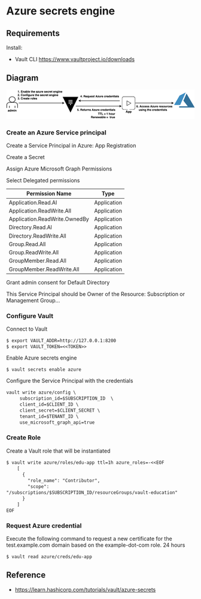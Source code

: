 # Azure secrets engine

## Requirements
Install: 
* Vault CLI https://www.vaultproject.io/downloads

## Diagram

![Diagram](images/azure-secrets-engine.png)

### Create an Azure Service principal

Create a Service Principal in Azure: App Registration

Create a Secret

Assign Azure Microsoft Graph Permissions

Select Delegated permissions

| Permission Name | Type |
| --- | --- |
| Application.Read.Al | Application |
| Application.ReadWrite.All | Application |
| Application.ReadWrite.OwnedBy | Application |
| Directory.Read.Al | Application |
| Directory.ReadWrite.All | Application |
| Group.Read.All | Application |
| Group.ReadWrite.All | Application |
| GroupMember.Read.All | Application |
| GroupMember.ReadWrite.All | Application |

Grant admin consent for Default Directory

This Service Principal should be Owner of the Resource: Subscription or Management Group...

### Configure Vault

Connect to Vault
```
$ export VAULT_ADDR=http://127.0.0.1:8200
$ export VAULT_TOKEN=<<TOKEN>>
```

Enable Azure secrets engine 
```
$ vault secrets enable azure
```

Configure the Service Principal with the credentials
```
vault write azure/config \
     subscription_id=$SUBSCRIPTION_ID  \
     client_id=$CLIENT_ID \
     client_secret=$CLIENT_SECRET \
     tenant_id=$TENANT_ID \
     use_microsoft_graph_api=true
```

### Create Role

Create a Vault role that will be instantiated 
```
$ vault write azure/roles/edu-app ttl=1h azure_roles=-<<EOF
    [
      {
        "role_name": "Contributor",
        "scope": "/subscriptions/$SUBSCRIPTION_ID/resourceGroups/vault-education"
      }
    ]
EOF
```

### Request Azure credential

Execute the following command to request a new certificate for the test.example.com domain based on the example-dot-com role. 24 hours
```
$ vault read azure/creds/edu-app
```

## Reference

* https://learn.hashicorp.com/tutorials/vault/azure-secrets